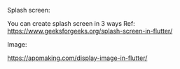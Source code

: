 Splash screen:

You can create splash screen in 3 ways
Ref: https://www.geeksforgeeks.org/splash-screen-in-flutter/

Image:

https://appmaking.com/display-image-in-flutter/


